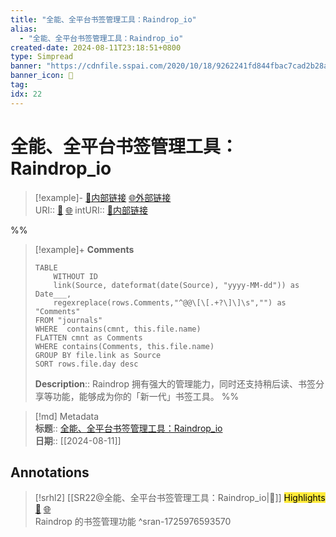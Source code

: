 ```yaml
---
title: "全能、全平台书签管理工具：Raindrop_io"
alias: 
  - "全能、全平台书签管理工具：Raindrop_io"
created-date: 2024-08-11T23:18:51+0800
type: Simpread
banner: "https://cdnfile.sspai.com/2020/10/18/9262241fd844fbac7cad2b28a3dc0467.png "
banner_icon: 🔖
tag: 
idx: 22
---
```


# 全能、全平台书签管理工具：Raindrop_io

> [!example]- [🧷内部链接](<http://localhost:7026/unread/22>) [🌐外部链接](<>)    
> URI:: [🧷](<http://localhost:7026/unread/22>) [🌐](<>) 
> intURI:: [🧷内部链接](<http://localhost:7026/reading/22>)

%%
> [!example]+ **Comments**  
> ```dataview
> TABLE 
>     WITHOUT ID
>     link(Source, dateformat(date(Source), "yyyy-MM-dd")) as Date___, 
>     regexreplace(rows.Comments,"^@@\[\[.+?\]\]\s","") as "Comments"
> FROM "journals"
> WHERE  contains(cmnt, this.file.name)
> FLATTEN cmnt as Comments
> WHERE contains(Comments, this.file.name)
> GROUP BY file.link as Source
> SORT rows.file.day desc
> ```
>  **Description**:: Raindrop 拥有强大的管理能力，同时还支持稍后读、书签分享等功能，能够成为你的「新一代」书签工具。
%%

> [!md] Metadata  
> **标题**:: [全能、全平台书签管理工具：Raindrop_io](https://sspai.com/post/63209#!)  
> **日期**:: [[2024-08-11]]  

## Annotations


> [!srhl2] [[SR22@全能、全平台书签管理工具：Raindrop_io|📄]] <mark style="background-color: #ffeb3b">Highlights</mark> [🧷](<http://localhost:7026/unread/22#id=1725976593570>) [🌐](<#id=1725976593570>)   
> Raindrop 的书签管理功能
> ^sran-1725976593570


